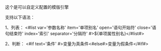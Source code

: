 这个是可以自定义配置的模版引擎

支持以下语法：

1、列表：
    <#list var='参数名称' item='单项别名' open='语句开始符' close='语句结束符' index='索引' separator='分隔符' #>${单项属性别名}</#list#>
	
2、判断：
    <#if text='条件' #>变量为真条件<#else#>变量为假条件</#if#>
    
    
    
